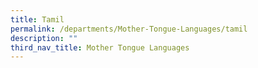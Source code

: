 ```yaml
---
title: Tamil
permalink: /departments/Mother-Tongue-Languages/tamil
description: ""
third_nav_title: Mother Tongue Languages
---
```

